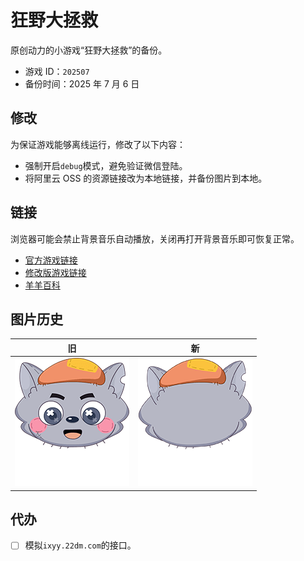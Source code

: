 # 狂野大拯救

原创动力的小游戏“狂野大拯救”的备份。

- 游戏 ID：`202507`
- 备份时间：2025 年 7 月 6 日

## 修改

为保证游戏能够离线运行，修改了以下内容：

- 强制开启`debug`模式，避免验证微信登陆。
- 将阿里云 OSS 的资源链接改为本地链接，并备份图片到本地。

## 链接

浏览器可能会禁止背景音乐自动播放，关闭再打开背景音乐即可恢复正常。

- [官方游戏链接](http://act.22dm.com/202507)
- [修改版游戏链接](https://xyy-huijiwiki.github.io/act.22dm.com-202507/)
- [羊羊百科](https://xyy.huijiwiki.com/wiki/狂野大拯救)

## 图片历史

| 旧                                                                                               | 新                                                                                       |
| ------------------------------------------------------------------------------------------------ | ---------------------------------------------------------------------------------------- |
| ![role-1.old](./cpe-oss-h5.oss-cn-shenzhen.aliyuncs.com\h5\202507\vvv\image\icon\role-1.old.png) | ![role-1](./cpe-oss-h5.oss-cn-shenzhen.aliyuncs.com\h5\202507\vvv\image\icon\role-1.png) |

## 代办

- [ ] 模拟`ixyy.22dm.com`的接口。
